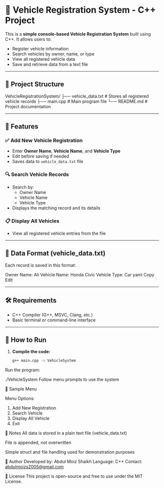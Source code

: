 # 🚗 Vehicle Registration System - C++ Project

This is a **simple console-based Vehicle Registration System** built using C++. It allows users to:

- Register vehicle information
- Search vehicles by owner, name, or type
- View all registered vehicle data
- Save and retrieve data from a text file

---

## 📁 Project Structure

VehicleRegistrationSystem/
├── vehicle_data.txt # Stores all registered vehicle records
├── main.cpp # Main program file
└── README.md # Project documentation

---

## 📌 Features

### ✅ Add New Vehicle Registration
- Enter **Owner Name**, **Vehicle Name**, and **Vehicle Type**
- Edit before saving if needed
- Saves data to `vehicle_data.txt` file

### 🔍 Search Vehicle Records
- Search by:
  - Owner Name
  - Vehicle Name
  - Vehicle Type
- Displays the matching record and its details

### 📋 Display All Vehicles
- View all registered vehicle entries from the file

---

## 💾 Data Format (vehicle_data.txt)

Each record is saved in this format:

Owner Name: Ali
Vehicle Name: Honda Civic
Vehicle Type: Car
yaml
Copy
Edit

---

## 🛠️ Requirements

- C++ Compiler (G++, MSVC, Clang, etc.)
- Basic terminal or command-line interface

---

## 🚀 How to Run

1. **Compile the code:**

   ```bash
   g++ main.cpp -o VehicleSystem
Run the program:


./VehicleSystem
Follow menu prompts to use the system

🧪 Sample Menu

Menu Options:
1. Add New Registration
2. Search Vehicle
3. Display All Vehicle
0. Exit


📌 Notes
All data is stored in a plain text file (vehicle_data.txt)

File is appended, not overwritten

Simple struct and file handling used for demonstration purposes

🤝 Author
Developed by: Abdul Moiz Shaikh
Language: C++
Contact: abdulmoizs2005@gmail.com

📃 License
This project is open-source and free to use under the MIT License.

